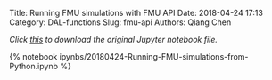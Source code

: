 Title: Running FMU simulations with FMU API
Date: 2018-04-24 17:13
Category: DAL-functions
Slug: fmu-api
Authors: Qiang Chen

*Click [this]({filename}/ipynbs/20180424-Running-FMU-simulations-from-Python.ipynb) to download the original Jupyter notebook file.*

{% notebook ipynbs/20180424-Running-FMU-simulations-from-Python.ipynb %}
